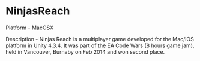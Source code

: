 # NinjasReach

Platform - MacOSX

Description - Ninjas Reach is a multiplayer game developed for the Mac/iOS platform in Unity 4.3.4. 
It was part of the EA Code Wars (8 hours game jam), held in Vancouver, Burnaby on Feb 2014 and won second place.

